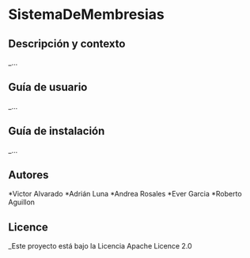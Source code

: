 # SistemaDeMembresias
## Descripción y contexto
_...
## Guía de usuario
_...
## Guía de instalación
_...
## Autores
*Victor Alvarado
*Adrián Luna
*Andrea Rosales
*Ever Garcia
*Roberto Aguillon

## Licence
_Este proyecto está bajo la Licencia Apache Licence 2.0
